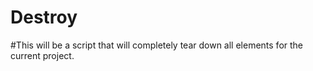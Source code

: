 # Destroy
#This will be a script that will completely tear down all elements for the current project. 

